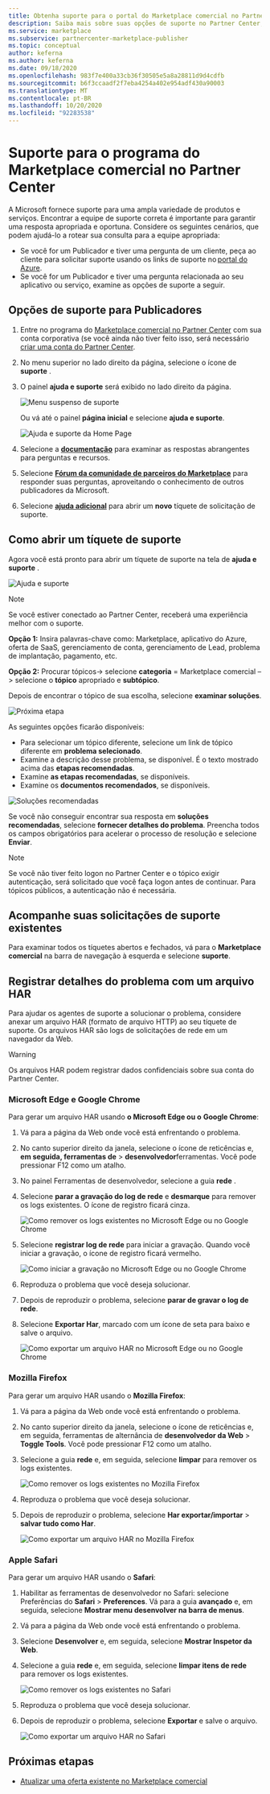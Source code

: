 ```yaml
---
title: Obtenha suporte para o portal do Marketplace comercial no Partner Center
description: Saiba mais sobre suas opções de suporte no Partner Center, incluindo como arquivar uma solicitação de suporte.
ms.service: marketplace
ms.subservice: partnercenter-marketplace-publisher
ms.topic: conceptual
author: keferna
ms.author: keferna
ms.date: 09/18/2020
ms.openlocfilehash: 983f7e400a33cb36f30505e5a8a28811d9d4cdfb
ms.sourcegitcommit: b6f3ccaadf2f7eba4254a402e954adf430a90003
ms.translationtype: MT
ms.contentlocale: pt-BR
ms.lasthandoff: 10/20/2020
ms.locfileid: "92283538"
---
```

# <a name="support-for-the-commercial-marketplace-program-in-partner-center"></a>Suporte para o programa do Marketplace comercial no Partner Center

A Microsoft fornece suporte para uma ampla variedade de produtos e serviços. Encontrar a equipe de suporte correta é importante para garantir uma resposta apropriada e oportuna. Considere os seguintes cenários, que podem ajudá-lo a rotear sua consulta para a equipe apropriada:

- Se você for um Publicador e tiver uma pergunta de um cliente, peça ao cliente para solicitar suporte usando os links de suporte no [portal do Azure](https://portal.azure.com/).
- Se você for um Publicador e tiver uma pergunta relacionada ao seu aplicativo ou serviço, examine as opções de suporte a seguir.

## <a name="support-options-for-publishers"></a>Opções de suporte para Publicadores

1. Entre no programa do [Marketplace comercial no Partner Center](https://partner.microsoft.com/dashboard/commercial-marketplace/overview) com sua conta corporativa (se você ainda não tiver feito isso, será necessário [criar uma conta do Partner Center](partner-center-portal/create-account.md).

2. No menu superior no lado direito da página, selecione o ícone de **suporte** .

3. O painel **ajuda e suporte** será exibido no lado direito da página.

   ![Menu suspenso de suporte](./media/support/commercial-marketplace-support-pane.png)

    Ou vá até o painel **página inicial** e selecione **ajuda e suporte**.

   ![Ajuda e suporte da Home Page](./media/support/homepage-help-support.png)

4. Selecione a **[documentação](../index.yml)** para examinar as respostas abrangentes para perguntas e recursos.

5. Selecione **[Fórum da comunidade de parceiros do Marketplace](https://www.microsoftpartnercommunity.com/t5/Azure-Marketplace-and-AppSource/bd-p/2222)** para responder suas perguntas, aproveitando o conhecimento de outros publicadores da Microsoft.

6. Selecione **[ajuda adicional](https://aka.ms/marketplacepublishersupport)** para abrir um **novo** tíquete de solicitação de suporte.  

## <a name="how-to-open-a-support-ticket"></a>Como abrir um tíquete de suporte

Agora você está pronto para abrir um tíquete de suporte na tela de **ajuda e suporte** .

![Ajuda e suporte](./media/support/help-and-support.png)

>[!Note]
>Se você estiver conectado ao Partner Center, receberá uma experiência melhor com o suporte.

**Opção 1:** Insira palavras-chave como: Marketplace, aplicativo do Azure, oferta de SaaS, gerenciamento de conta, gerenciamento de Lead, problema de implantação, pagamento, etc.

**Opção 2:** Procurar tópicos-> selecione **categoria** = Marketplace comercial – > selecione o **tópico** apropriado e **subtópico**.

Depois de encontrar o tópico de sua escolha, selecione **examinar soluções**.

![Próxima etapa](./media/support/next-step.png)

As seguintes opções ficarão disponíveis:

- Para selecionar um tópico diferente, selecione um link de tópico diferente em **problema selecionado**.
- Examine a descrição desse problema, se disponível.  É o texto mostrado acima das **etapas recomendadas**.
- Examine **as etapas recomendadas**, se disponíveis.
- Examine os **documentos recomendados**, se disponíveis.

![Soluções recomendadas](./media/support/recommended-solutions.png)

Se você não conseguir encontrar sua resposta em **soluções recomendadas**, selecione **fornecer detalhes do problema**. Preencha todos os campos obrigatórios para acelerar o processo de resolução e selecione **Enviar**.

>[!Note]
>Se você não tiver feito logon no Partner Center e o tópico exigir autenticação, será solicitado que você faça logon antes de continuar.  Para tópicos públicos, a autenticação não é necessária.

## <a name="track-your-existing-support-requests"></a>Acompanhe suas solicitações de suporte existentes

Para examinar todos os tíquetes abertos e fechados, vá para o **Marketplace comercial** na barra de navegação à esquerda e selecione **suporte**.

## <a name="record-issue-details-with-a-har-file"></a>Registrar detalhes do problema com um arquivo HAR

Para ajudar os agentes de suporte a solucionar o problema, considere anexar um arquivo HAR (formato de arquivo HTTP) ao seu tíquete de suporte. Os arquivos HAR são logs de solicitações de rede em um navegador da Web.

> [!WARNING]
> Os arquivos HAR podem registrar dados confidenciais sobre sua conta do Partner Center.

### <a name="microsoft-edge-and-google-chrome"></a>Microsoft Edge e Google Chrome

Para gerar um arquivo HAR usando **o Microsoft Edge ou o** **Google Chrome**:

1. Vá para a página da Web onde você está enfrentando o problema.
2. No canto superior direito da janela, selecione o ícone de reticências e, **em seguida, ferramentas de**  >  **desenvolvedor**ferramentas. Você pode pressionar F12 como um atalho.
3. No painel Ferramentas de desenvolvedor, selecione a guia **rede** .
4. Selecione **parar a gravação do log de rede** e **desmarque** para remover os logs existentes. O ícone de registro ficará cinza.

    ![Como remover os logs existentes no Microsoft Edge ou no Google Chrome](media/support/chromium-stop-clear-session.png)

5. Selecione **registrar log de rede** para iniciar a gravação. Quando você iniciar a gravação, o ícone de registro ficará vermelho.

    ![Como iniciar a gravação no Microsoft Edge ou no Google Chrome](media/support/chromium-start-session.png)

6. Reproduza o problema que você deseja solucionar.
7. Depois de reproduzir o problema, selecione **parar de gravar o log de rede**.
8. Selecione **Exportar Har**, marcado com um ícone de seta para baixo e salve o arquivo.

    ![Como exportar um arquivo HAR no Microsoft Edge ou no Google Chrome](media/support/chromium-network-export-har.png)

### <a name="mozilla-firefox"></a>Mozilla Firefox

Para gerar um arquivo HAR usando o **Mozilla Firefox**:

1. Vá para a página da Web onde você está enfrentando o problema.
1. No canto superior direito da janela, selecione o ícone de reticências e, em seguida, ferramentas de alternância de **desenvolvedor da Web**  >  **Toggle Tools**. Você pode pressionar F12 como um atalho.
1. Selecione a guia **rede** e, em seguida, selecione **limpar** para remover os logs existentes.

    ![Como remover os logs existentes no Mozilla Firefox](media/support/firefox-clear-session.png)

1. Reproduza o problema que você deseja solucionar.
1. Depois de reproduzir o problema, selecione **Har exportar/importar**  >  **salvar tudo como Har**.

    ![Como exportar um arquivo HAR no Mozilla Firefox](media/support/firefox-network-export-har.png)

### <a name="apple-safari"></a>Apple Safari

Para gerar um arquivo HAR usando o **Safari**:

1. Habilitar as ferramentas de desenvolvedor no Safari: selecione Preferências do **Safari**  >  **Preferences**. Vá para a guia **avançado** e, em seguida, selecione **Mostrar menu desenvolver na barra de menus**.
1. Vá para a página da Web onde você está enfrentando o problema.
1. Selecione **Desenvolver** e, em seguida, selecione **Mostrar Inspetor da Web**.
1. Selecione a guia **rede** e, em seguida, selecione **limpar itens de rede** para remover os logs existentes.

    ![Como remover os logs existentes no Safari](media/support/safari-clear-session.png)

1. Reproduza o problema que você deseja solucionar.
1. Depois de reproduzir o problema, selecione **Exportar** e salve o arquivo.

    ![Como exportar um arquivo HAR no Safari](media/support/safari-network-export-har.png)

## <a name="next-steps"></a>Próximas etapas

- [Atualizar uma oferta existente no Marketplace comercial](partner-center-portal/update-existing-offer.md)
